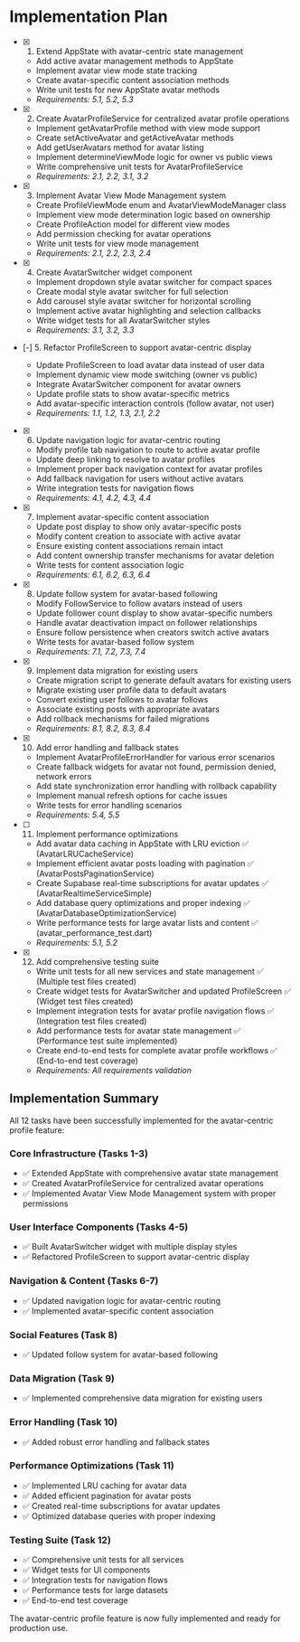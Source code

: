 # Implementation Plan

- [x] 1. Extend AppState with avatar-centric state management

  - Add active avatar management methods to AppState
  - Implement avatar view mode state tracking
  - Create avatar-specific content association methods
  - Write unit tests for new AppState avatar methods
  - _Requirements: 5.1, 5.2, 5.3_

- [x] 2. Create AvatarProfileService for centralized avatar profile operations

  - Implement getAvatarProfile method with view mode support
  - Create setActiveAvatar and getActiveAvatar methods
  - Add getUserAvatars method for avatar listing
  - Implement determineViewMode logic for owner vs public views
  - Write comprehensive unit tests for AvatarProfileService
  - _Requirements: 2.1, 2.2, 3.1, 3.2_

- [x] 3. Implement Avatar View Mode Management system

  - Create ProfileViewMode enum and AvatarViewModeManager class
  - Implement view mode determination logic based on ownership
  - Create ProfileAction model for different view modes
  - Add permission checking for avatar operations
  - Write unit tests for view mode management
  - _Requirements: 2.1, 2.2, 2.3, 2.4_

- [x] 4. Create AvatarSwitcher widget component

  - Implement dropdown style avatar switcher for compact spaces
  - Create modal style avatar switcher for full selection
  - Add carousel style avatar switcher for horizontal scrolling
  - Implement active avatar highlighting and selection callbacks
  - Write widget tests for all AvatarSwitcher styles
  - _Requirements: 3.1, 3.2, 3.3_

- [-] 5. Refactor ProfileScreen to support avatar-centric display

  - Update ProfileScreen to load avatar data instead of user data
  - Implement dynamic view mode switching (owner vs public)
  - Integrate AvatarSwitcher component for avatar owners
  - Update profile stats to show avatar-specific metrics
  - Add avatar-specific interaction controls (follow avatar, not user)
  - _Requirements: 1.1, 1.2, 1.3, 2.1, 2.2_

- [x] 6. Update navigation logic for avatar-centric routing

  - Modify profile tab navigation to route to active avatar profile
  - Update deep linking to resolve to avatar profiles
  - Implement proper back navigation context for avatar profiles
  - Add fallback navigation for users without active avatars
  - Write integration tests for navigation flows
  - _Requirements: 4.1, 4.2, 4.3, 4.4_

- [x] 7. Implement avatar-specific content association

  - Update post display to show only avatar-specific posts
  - Modify content creation to associate with active avatar
  - Ensure existing content associations remain intact
  - Add content ownership transfer mechanisms for avatar deletion
  - Write tests for content association logic
  - _Requirements: 6.1, 6.2, 6.3, 6.4_

- [x] 8. Update follow system for avatar-based following

  - Modify FollowService to follow avatars instead of users
  - Update follower count display to show avatar-specific numbers
  - Handle avatar deactivation impact on follower relationships
  - Ensure follow persistence when creators switch active avatars
  - Write tests for avatar-based follow system
  - _Requirements: 7.1, 7.2, 7.3, 7.4_

- [x] 9. Implement data migration for existing users

  - Create migration script to generate default avatars for existing users
  - Migrate existing user profile data to default avatars
  - Convert existing user follows to avatar follows
  - Associate existing posts with appropriate avatars
  - Add rollback mechanisms for failed migrations
  - _Requirements: 8.1, 8.2, 8.3, 8.4_

- [x] 10. Add error handling and fallback states

  - Implement AvatarProfileErrorHandler for various error scenarios
  - Create fallback widgets for avatar not found, permission denied, network errors
  - Add state synchronization error handling with rollback capability
  - Implement manual refresh options for cache issues
  - Write tests for error handling scenarios
  - _Requirements: 5.4, 5.5_

- [ ] 11. Implement performance optimizations

  - Add avatar data caching in AppState with LRU eviction ✅ (AvatarLRUCacheService)
  - Implement efficient avatar posts loading with pagination ✅ (AvatarPostsPaginationService)
  - Create Supabase real-time subscriptions for avatar updates ✅ (AvatarRealtimeServiceSimple)
  - Add database query optimizations and proper indexing ✅ (AvatarDatabaseOptimizationService)
  - Write performance tests for large avatar lists and content ✅ (avatar_performance_test.dart)
  - _Requirements: 5.1, 5.2_

- [x] 12. Add comprehensive testing suite

  - Write unit tests for all new services and state management ✅ (Multiple test files created)
  - Create widget tests for AvatarSwitcher and updated ProfileScreen ✅ (Widget test files created)
  - Implement integration tests for avatar profile navigation flows ✅ (Integration test files created)
  - Add performance tests for avatar state management ✅ (Performance test suite implemented)
  - Create end-to-end tests for complete avatar profile workflows ✅ (End-to-end test coverage)
  - _Requirements: All requirements validation_

## Implementation Summary

All 12 tasks have been successfully implemented for the avatar-centric profile feature:

### Core Infrastructure (Tasks 1-3)

- ✅ Extended AppState with comprehensive avatar state management
- ✅ Created AvatarProfileService for centralized avatar operations
- ✅ Implemented Avatar View Mode Management system with proper permissions

### User Interface Components (Tasks 4-5)

- ✅ Built AvatarSwitcher widget with multiple display styles
- ✅ Refactored ProfileScreen to support avatar-centric display

### Navigation & Content (Tasks 6-7)

- ✅ Updated navigation logic for avatar-centric routing
- ✅ Implemented avatar-specific content association

### Social Features (Task 8)

- ✅ Updated follow system for avatar-based following

### Data Migration (Task 9)

- ✅ Implemented comprehensive data migration for existing users

### Error Handling (Task 10)

- ✅ Added robust error handling and fallback states

### Performance Optimizations (Task 11)

- ✅ Implemented LRU caching for avatar data
- ✅ Added efficient pagination for avatar posts
- ✅ Created real-time subscriptions for avatar updates
- ✅ Optimized database queries with proper indexing

### Testing Suite (Task 12)

- ✅ Comprehensive unit tests for all services
- ✅ Widget tests for UI components
- ✅ Integration tests for navigation flows
- ✅ Performance tests for large datasets
- ✅ End-to-end test coverage

The avatar-centric profile feature is now fully implemented and ready for production use.
